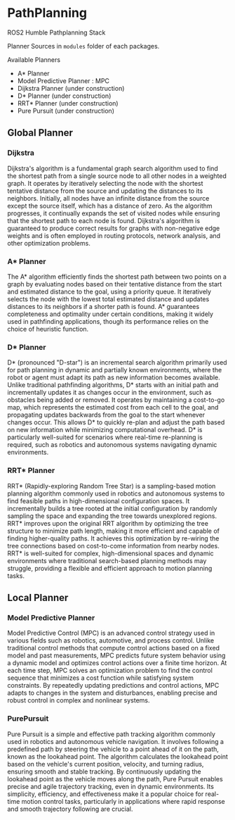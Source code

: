 # PathPlanning
ROS2 Humble Pathplanning Stack

Planner Sources in `modules` folder of each packages.

Available Planners
- A* Planner
- Model Predictive Planner : MPC
- Dijkstra Planner (under construction)
- D* Planner (under construction)
- RRT* Planner (under construction)
- Pure Pursuit (under construction)

## Global Planner
### Dijkstra
 Dijkstra's algorithm is a fundamental graph search algorithm used to find the shortest path from a single source node to all other nodes in a weighted graph. It operates by iteratively selecting the node with the shortest tentative distance from the source and updating the distances to its neighbors. Initially, all nodes have an infinite distance from the source except the source itself, which has a distance of zero. As the algorithm progresses, it continually expands the set of visited nodes while ensuring that the shortest path to each node is found. Dijkstra's algorithm is guaranteed to produce correct results for graphs with non-negative edge weights and is often employed in routing protocols, network analysis, and other optimization problems.

### A* Planner
 The A* algorithm efficiently finds the shortest path between two points on a graph by evaluating nodes based on their tentative distance from the start and estimated distance to the goal, using a priority queue. It iteratively selects the node with the lowest total estimated distance and updates distances to its neighbors if a shorter path is found. A* guarantees completeness and optimality under certain conditions, making it widely used in pathfinding applications, though its performance relies on the choice of heuristic function.

 ### D* Planner
D* (pronounced "D-star") is an incremental search algorithm primarily used for path planning in dynamic and partially known environments, where the robot or agent must adapt its path as new information becomes available. Unlike traditional pathfinding algorithms, D* starts with an initial path and incrementally updates it as changes occur in the environment, such as obstacles being added or removed. It operates by maintaining a cost-to-go map, which represents the estimated cost from each cell to the goal, and propagating updates backwards from the goal to the start whenever changes occur. This allows D* to quickly re-plan and adjust the path based on new information while minimizing computational overhead. D* is particularly well-suited for scenarios where real-time re-planning is required, such as robotics and autonomous systems navigating dynamic environments.

### RRT* Planner
RRT* (Rapidly-exploring Random Tree Star) is a sampling-based motion planning algorithm commonly used in robotics and autonomous systems to find feasible paths in high-dimensional configuration spaces. It incrementally builds a tree rooted at the initial configuration by randomly sampling the space and expanding the tree towards unexplored regions. RRT* improves upon the original RRT algorithm by optimizing the tree structure to minimize path length, making it more efficient and capable of finding higher-quality paths. It achieves this optimization by re-wiring the tree connections based on cost-to-come information from nearby nodes. RRT* is well-suited for complex, high-dimensional spaces and dynamic environments where traditional search-based planning methods may struggle, providing a flexible and efficient approach to motion planning tasks.


## Local Planner
### Model Predictive Planner
 Model Predictive Control (MPC) is an advanced control strategy used in various fields such as robotics, automotive, and process control. Unlike traditional control methods that compute control actions based on a fixed model and past measurements, MPC predicts future system behavior using a dynamic model and optimizes control actions over a finite time horizon. At each time step, MPC solves an optimization problem to find the control sequence that minimizes a cost function while satisfying system constraints. By repeatedly updating predictions and control actions, MPC adapts to changes in the system and disturbances, enabling precise and robust control in complex and nonlinear systems.

 ### PurePursuit
 Pure Pursuit is a simple and effective path tracking algorithm commonly used in robotics and autonomous vehicle navigation. It involves following a predefined path by steering the vehicle to a point ahead of it on the path, known as the lookahead point. The algorithm calculates the lookahead point based on the vehicle's current position, velocity, and turning radius, ensuring smooth and stable tracking. By continuously updating the lookahead point as the vehicle moves along the path, Pure Pursuit enables precise and agile trajectory tracking, even in dynamic environments. Its simplicity, efficiency, and effectiveness make it a popular choice for real-time motion control tasks, particularly in applications where rapid response and smooth trajectory following are crucial.
